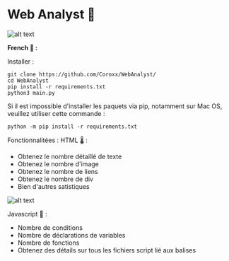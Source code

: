 # Web Analyst 🦉

![alt text](https://i.ibb.co/yYLqs8c/image.png)

**French 🧶 :**

Installer :

```
git clone https://github.com/Coroxx/WebAnalyst/
cd WebAnalyst
pip install -r requirements.txt
python3 main.py
```
Si il est impossible d'installer les paquets via pip, notamment sur Mac OS, veuillez utiliser cette commande : 

```
python -m pip install -r requirements.txt
```
Fonctionnalitées : 
  HTML 🌡️ : 
  
  - Obtenez le nombre détaillé de texte 
  - Obtenez le nombre d'image
  - Obtenez le nombre de liens 
  - Obtenez le nombre de div 
  - Bien d'autres satistiques
  
  ![alt text](https://i.ibb.co/GQgg6Z6/image.png)
  
  Javascript 📌 : 
  
  - Nombre de conditions
  - Nombre de déclarations de variables
  - Nombre de fonctions
  - Obtenez des détails sur tous les fichiers script lié aux balises <script>

  ![alt text](https://i.ibb.co/0j0tHQB/image.png)


**English 🧦 :**

Install : 

```
git clone https://github.com/Coroxx/WebAnalyst/
cd WebAnalyst
pip install -r requirements.txt
python3 main.py
```
In case of pip error (Mac OS for example) you can use : 

```
python -m pip install -r requirements.txt
```

